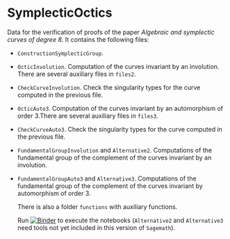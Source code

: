 # SymplecticOctics
Data for the verification of proofs of the paper *Algebraic and symplectic curves of degree 8*. It contains the following files:
- `ConstructionSymplecticGroup`.
- `OcticInvolution`. Computation of the curves invariant by an involution. There are several auxiliary files in `files2`.
- `CheckCurveInvolution`. Check the singularity types for the curve computed in the previous file.
- `OcticAuto3`. Computation of the curves invariant by an automorphism of order 3.There are several auxiliary files in `files3`.
- `CheckCurveAuto3`. Check the singularity types for the curve computed in the previous file.
- `FundamentalGroupInvolution` and `Alternative2`. Computations of the fundamental group of the complement of the curves invariant by an involution.
- `FundamentalGroupAuto3` and `Alternative3`. Computations of the fundamental group of the complement of the curves invariant by automorphism of order 3.

  There is also a folder `functions` with auxiliary functions.

  Run [![Binder](https://mybinder.org/badge_logo.svg)](https://mybinder.org/v2/gh/enriqueartal/SymplecticOctics/main?labpath=CheckCurveInvolution.ipynb) to execute the notebooks (`Alternative2` and `Alternative3` need tools not yet included in this version of `Sagemath`).
